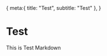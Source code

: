 <route>
{
    meta:{
        title: "Test",
        subtitle: "Test"
    },
}
</route>

# Test

This is Test Markdown
